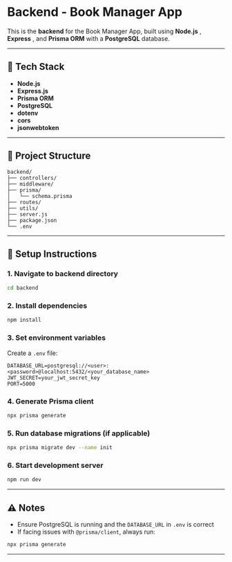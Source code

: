 # Backend - Book Manager App

This is the **backend** for the Book Manager App, built using  **Node.js** ,  **Express** , and **Prisma ORM** with a **PostgreSQL** database.

---

## 🚀 Tech Stack

* **Node.js**
* **Express.js**
* **Prisma ORM**
* **PostgreSQL**
* **dotenv**
* **cors**
* **jsonwebtoken**

---

## 📁 Project Structure

```
backend/
├── controllers/
├── middleware/
├── prisma/
│   └── schema.prisma
├── routes/
├── utils/
├── server.js
├── package.json
└── .env
```

---

## 🔧 Setup Instructions

### 1. Navigate to backend directory

```bash
cd backend
```

### 2. Install dependencies

```bash
npm install
```

### 3. Set environment variables

Create a `.env` file:

```env
DATABASE_URL=postgresql://<user>:<password>@localhost:5432/<your_database_name>
JWT_SECRET=your_jwt_secret_key
PORT=5000
```

### 4. Generate Prisma client

```bash
npx prisma generate
```

### 5. Run database migrations (if applicable)

```bash
npx prisma migrate dev --name init
```

### 6. Start development server

```bash
npm run dev
```

---

## ⚠️ Notes

* Ensure PostgreSQL is running and the `DATABASE_URL` in `.env` is correct
* If facing issues with `@prisma/client`, always run:

```bash
npx prisma generate
```

---
